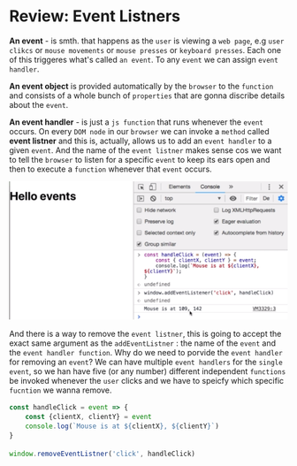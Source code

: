 # Review: Event Listners

**An event** -  is smth. that happens as the `user` is viewing a `web page`, e.g `user clikcs` or `mouse movements` or `mouse presses` or `keyboard presses`. Each one of this triggeres what's called `an event`. To any `event` we can assign `event handler`. 

**An event object** is provided automatically by the `browser` to the `function` and consists of a whole bunch of `properties` that are gonna discribe details about the `event`. 

**An event handler** - is just a `js function` that runs whenever the `event` occurs. 
On every `DOM node` in our `browser` we can invoke a `method` called **event listner** and this is, actually, allows us to add an `event handler` to a given `event`.
And the name of the `event listner` makes sense cos we want to tell the `browser` to listen for a specific `event` to keep its ears open and then to execute a `function` whenever that `event` occurs. 

![event-handler](../event-handler.png)

And there is a way to remove the `event listner`, this is going to accept the exact same argument as the `addEventListner` : the name of the `event` and the `event handler function`. Why do we need to porvide the `event handler` for removing an `event`?  We can have multiple `event handlers` for the `single event`, so we han have five (or any number) different independent `functions` be invoked whenever the `user` clicks and we have to speicfy which specific `fucntion` we wanna remove.  

```js
const handleClick = event => {
    const {clientX, clientY} = event
    console.log(`Mouse is at ${clientX}, ${clientY}`)
}

window.removeEventListner('click', handleClick)